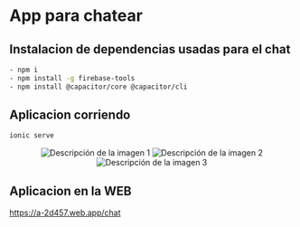 # App para chatear 

## Instalacion de dependencias usadas para el chat
```sh
- npm i
- npm install -g firebase-tools
- npm install @capacitor/core @capacitor/cli 
```
## Aplicacion corriendo
```sh
ionic serve
```
<p align="center">
  <img src="https://github.com/JuanPabloo890/chat/assets/119060037/8ea194fe-4f55-4a97-ac9a-49b2e8ff50ca" alt="Descripción de la imagen 1" />
  <img src="https://github.com/JuanPabloo890/chat/assets/119060037/376d6a3d-eb1e-4f85-bebe-1df2a2c24fd6" alt="Descripción de la imagen 2" />
  <img src="https://github.com/JuanPabloo890/chat/assets/119060037/d8bb369d-e21c-45fd-b905-6e8473e5d380" alt="Descripción de la imagen 3" />
</p>

## Aplicacion en la WEB
https://a-2d457.web.app/chat
